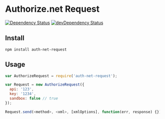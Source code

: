 # Authorize.net Request

[![Dependency Status](https://david-dm.org/durango/authorize-net-request.svg?theme=shields.io)](https://david-dm.org/durango/authorize-net-request) [![devDependency Status](https://david-dm.org/durango/authorize-net-request/dev-status.svg?theme=shields.io)](https://david-dm.org/durango/authorize-net-request#info=devDependencies)

## Install

    npm install auth-net-request

## Usage

```js
var AuthorizeRequest = require('auth-net-request');

var Request = new AuthorizeRequest({
  api: '123',
  key: '1234',
  sandbox: false // true
});

Request.send(<method>, <xml>, [xmlOptions], function(err, response) {});
```
